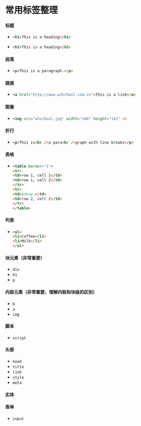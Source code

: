 # 常用标签整理

#### 标题

* ```html
  <h1>This is a heading</h1>
  ```

* ```html
  <h2>This is a heading</h2>
  ```

#### 段落

* ```html
  <p>This is a paragraph.</p>
  ```

#### 链接

* ```html
  <a href="http://www.w3school.com.cn">This is a link</a>
  ```

#### 图像

* ```html
  <img src="w3school.jpg" width="104" height="142" />
  ```

#### 折行

* ```html
  <p>This is<br />a para<br />graph with line breaks</p>
  ```

#### 表格

* ```html
  <table border="1">
  <tr>
  <td>row 1, cell 1</td>
  <td>row 1, cell 2</td>
  </tr>
  <tr>
  <td>&nbsp;</td>
  <td>row 2, cell 2</td>
  </tr>
  </table>
  ```

#### 列表

* ```html
  <ul>
  <li>Coffee</li>
  <li>Milk</li>
  </ul>
  ```

#### 块元素（非常重要）

* `div`
* `h1`
* `p`

#### 内联元素（非常重要，理解内联和块级的区别）

* `b`
* `a`
* `img`

#### 脚本

* `script`

#### 头部

* `head`
* `title`
* `link`
* `style`
* `meta`

#### 实体

#### 表单

* `input`


